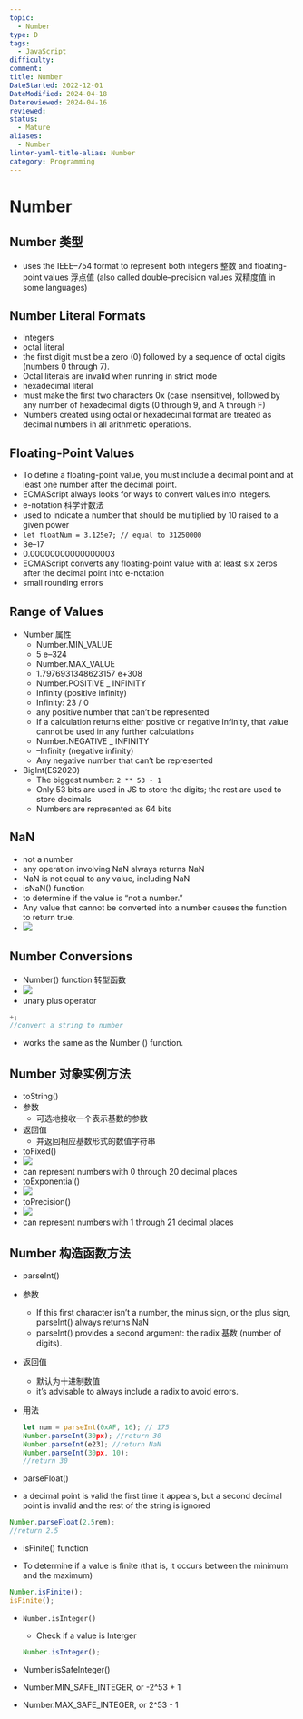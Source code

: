 ```yaml
---
topic:
  - Number
type: D
tags:
  - JavaScript
difficulty: 
comment: 
title: Number
DateStarted: 2022-12-01
DateModified: 2024-04-18
Datereviewed: 2024-04-16
reviewed: 
status:
  - Mature
aliases:
  - Number
linter-yaml-title-alias: Number
category: Programming
---
```


# Number

## Number 类型

- uses the IEEE–754 format to represent both integers 整数 and floating-point values 浮点值 (also called double–precision values 双精度值 in some languages)

## Number Literal Formats
- Integers
- octal literal
- the first digit must be a zero (0) followed by a sequence of octal digits (numbers 0 through 7).
- Octal literals are invalid when running in strict mode
- hexadecimal literal
- must make the first two characters 0x (case insensitive), followed by any number of hexadecimal digits (0 through 9, and A through F)
- Numbers created using octal or hexadecimal format are treated as decimal numbers in all arithmetic operations.

## Floating-Point Values

- To define a floating-point value, you must include a decimal point and at least one number after the decimal point.
- ECMAScript always looks for ways to convert values into integers.
- e-notation 科学计数法
- used to indicate a number that should be multiplied by 10 raised to a given power
- `let floatNum = 3.125e7; // equal to 31250000`
- 3e–17
- 0.00000000000000003
- ECMAScript converts any floating-point value with at least six zeros after the decimal point into e-notation
- small rounding errors

## Range of Values

- Number 属性
  - Number.MIN_VALUE
  - 5 e–324
  - Number.MAX_VALUE
  - 1.7976931348623157 e+308
  - Number.POSITIVE \_ INFINITY
  - Infinity (positive infinity)
  - Infinity: 23 / 0
  - any positive number that can’t be represented
  - If a calculation returns either positive or negative Infinity, that value cannot be used in any further calculations
  - Number.NEGATIVE \_ INFINITY
  - –Infinity (negative infinity)
  - Any negative number that can’t be represented
- BigInt(ES2020)
  - The biggest number: `2 ** 53 - 1`
  - Only 53 bits are used in JS to store the digits; the rest are used to store decimals
  - Numbers are represented as 64 bits

## NaN

- not a number
- any operation involving NaN always returns NaN
- NaN is not equal to any value, including NaN
- isNaN() function
- to determine if the value is “not a number.”
- Any value that cannot be converted into a number causes the function to return true.
- ![](https://cdn.jsdelivr.net/gh/jenniferwonder/bimg/programming/paste-image-1690789727897image.png)

## Number Conversions

- Number() function 转型函数
- ![](https://cdn.jsdelivr.net/gh/jenniferwonder/bimg/programming/paste-image-1690790014137image.png)
- unary plus operator

```js
+;
//convert a string to number
```

- works the same as the Number () function.

## Number 对象实例方法

- toString()
- 参数
  - 可选地接收一个表示基数的参数
- 返回值
  - 并返回相应基数形式的数值字符串
- toFixed()
- ![](https://cdn.jsdelivr.net/gh/jenniferwonder/bimg/programming/C05BasicReferenceTypes-18-x68-y469.png)
- can represent numbers with 0 through 20 decimal places
- toExponential()
- ![](https://cdn.jsdelivr.net/gh/jenniferwonder/bimg/programming/C05BasicReferenceTypes-18-x66-y196.png)
- toPrecision()
- ![](https://cdn.jsdelivr.net/gh/jenniferwonder/bimg/programming/C05BasicReferenceTypes-18-x64-y67.png)
- can represent numbers with 1 through 21 decimal places

## Number 构造函数方法

- parseInt()

- 参数
  - If this first character isn’t a number, the minus sign, or the plus sign, parseInt() always returns NaN
  - parseInt() provides a second argument: the radix 基数 (number of digits).
- 返回值
  - 默认为十进制数值
  - it’s advisable to always include a radix to avoid errors.
- 用法

  ```js
  let num = parseInt(0xAF, 16); // 175
  Number.parseInt(30px); //return 30
  Number.parseInt(e23); //return NaN
  Number.parseInt(30px, 10);
  //return 30
  ```

- parseFloat()

- a decimal point is valid the first time it appears, but a second decimal point is invalid and the rest of the string is ignored

```js
Number.parseFloat(2.5rem);
//return 2.5
```

- isFinite() function

- To determine if a value is finite (that is, it occurs between the minimum and the maximum)

```js
Number.isFinite();
isFinite();
```

- `Number.isInteger()`

  - Check if a value is Interger

  ```js
  Number.isInteger();
  ```

- Number.isSafeInteger()
- Number.MIN_SAFE_INTEGER, or -2^53 + 1
- Number.MAX_SAFE_INTEGER, or 2^53 - 1
